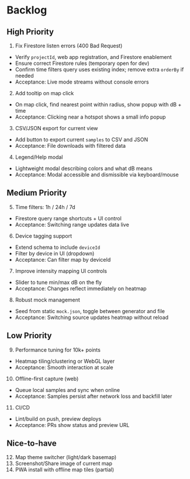 # Backlog

## High Priority
1) Fix Firestore listen errors (400 Bad Request)
- Verify `projectId`, web app registration, and Firestore enablement
- Ensure correct Firestore rules (temporary open for dev)
- Confirm time filters query uses existing index; remove extra `orderBy` if needed
- Acceptance: Live mode streams without console errors

2) Add tooltip on map click
- On map click, find nearest point within radius, show popup with dB + time
- Acceptance: Clicking near a hotspot shows a small info popup

3) CSV/JSON export for current view
- Add button to export current `samples` to CSV and JSON
- Acceptance: File downloads with filtered data

4) Legend/Help modal
- Lightweight modal describing colors and what dB means
- Acceptance: Modal accessible and dismissible via keyboard/mouse

## Medium Priority
5) Time filters: 1h / 24h / 7d
- Firestore query range shortcuts + UI control
- Acceptance: Switching range updates data live

6) Device tagging support
- Extend schema to include `deviceId`
- Filter by device in UI (dropdown)
- Acceptance: Can filter map by deviceId

7) Improve intensity mapping UI controls
- Slider to tune min/max dB on the fly
- Acceptance: Changes reflect immediately on heatmap

8) Robust mock management
- Seed from static `mock.json`, toggle between generator and file
- Acceptance: Switching source updates heatmap without reload

## Low Priority
9) Performance tuning for 10k+ points
- Heatmap tiling/clustering or WebGL layer
- Acceptance: Smooth interaction at scale

10) Offline-first capture (web)
- Queue local samples and sync when online
- Acceptance: Samples persist after network loss and backfill later

11) CI/CD
- Lint/build on push, preview deploys
- Acceptance: PRs show status and preview URL

## Nice-to-have
12) Map theme switcher (light/dark basemap)
13) Screenshot/Share image of current map
14) PWA install with offline map tiles (partial)
